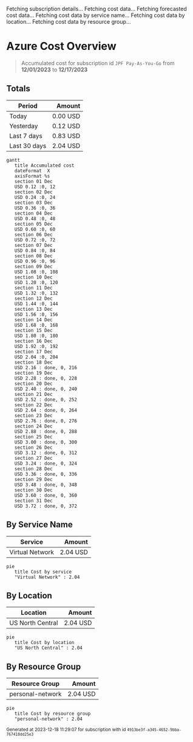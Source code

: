 Fetching subscription details...
Fetching cost data...
Fetching forecasted cost data...
Fetching cost data by service name...
Fetching cost data by location...
Fetching cost data by resource group...
# Azure Cost Overview

> Accumulated cost for subscription id `JPF Pay-As-You-Go` from **12/01/2023** to **12/17/2023**

## Totals

|Period|Amount|
|---|---:|
|Today|0.00 USD|
|Yesterday|0.12 USD|
|Last 7 days|0.83 USD|
|Last 30 days|2.04 USD|

```mermaid
gantt
   title Accumulated cost
   dateFormat  X
   axisFormat %s
   section 01 Dec
   USD 0.12 :0, 12
   section 02 Dec
   USD 0.24 :0, 24
   section 03 Dec
   USD 0.36 :0, 36
   section 04 Dec
   USD 0.48 :0, 48
   section 05 Dec
   USD 0.60 :0, 60
   section 06 Dec
   USD 0.72 :0, 72
   section 07 Dec
   USD 0.84 :0, 84
   section 08 Dec
   USD 0.96 :0, 96
   section 09 Dec
   USD 1.08 :0, 108
   section 10 Dec
   USD 1.20 :0, 120
   section 11 Dec
   USD 1.32 :0, 132
   section 12 Dec
   USD 1.44 :0, 144
   section 13 Dec
   USD 1.56 :0, 156
   section 14 Dec
   USD 1.68 :0, 168
   section 15 Dec
   USD 1.80 :0, 180
   section 16 Dec
   USD 1.92 :0, 192
   section 17 Dec
   USD 2.04 :0, 204
   section 18 Dec
   USD 2.16 : done, 0, 216
   section 19 Dec
   USD 2.28 : done, 0, 228
   section 20 Dec
   USD 2.40 : done, 0, 240
   section 21 Dec
   USD 2.52 : done, 0, 252
   section 22 Dec
   USD 2.64 : done, 0, 264
   section 23 Dec
   USD 2.76 : done, 0, 276
   section 24 Dec
   USD 2.88 : done, 0, 288
   section 25 Dec
   USD 3.00 : done, 0, 300
   section 26 Dec
   USD 3.12 : done, 0, 312
   section 27 Dec
   USD 3.24 : done, 0, 324
   section 28 Dec
   USD 3.36 : done, 0, 336
   section 29 Dec
   USD 3.48 : done, 0, 348
   section 30 Dec
   USD 3.60 : done, 0, 360
   section 31 Dec
   USD 3.72 : done, 0, 372
```

## By Service Name

|Service|Amount|
|---|---:|
|Virtual Network|2.04 USD|

```mermaid
pie
   title Cost by service
   "Virtual Network" : 2.04
```

## By Location

|Location|Amount|
|---|---:|
|US North Central|2.04 USD|

```mermaid
pie
   title Cost by location
   "US North Central" : 2.04
```

## By Resource Group

|Resource Group|Amount|
|---|---:|
|personal-network|2.04 USD|

```mermaid
pie
   title Cost by resource group
   "personal-network" : 2.04
```

<sup>Generated at 2023-12-18 11:29:07 for subscription with id `4913be3f-a345-4652-9bba-767418dd25e3`</sup>
